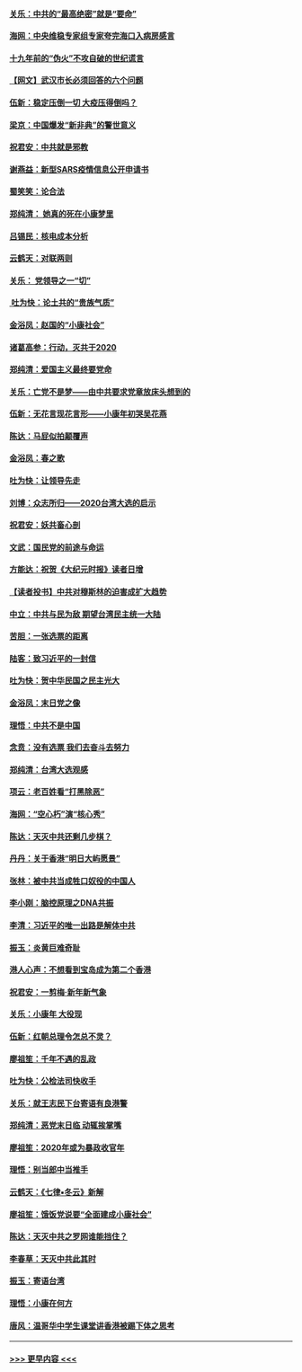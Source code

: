 #### [关乐：中共的“最高绝密”就是“要命”](../pages/nsc993/n11816946.md?t=01240655) 
#### [海网：中央维稳专家组专家夸完海口入病房感言](../pages/nsc993/n11815138.md?t=01240655) 
#### [十九年前的“伪火”不攻自破的世纪谎言](../pages/nsc993/n11813238.md?t=01240655) 
#### [【网文】武汉市长必须回答的六个问题](../pages/nsc993/n11813848.md?t=01240655) 
#### [伍新：稳定压倒一切 大疫压得倒吗？](../pages/nsc993/n11812634.md?t=01240655) 
#### [梁京：中国爆发“新非典”的警世意义](../pages/nsc993/n11812554.md?t=01240655) 
#### [祝君安：中共就是邪教](../pages/nsc993/n11812431.md?t=01240655) 
#### [谢燕益：新型SARS疫情信息公开申请书](../pages/nsc993/n11808840.md?t=01240655) 
#### [蜀笑笑：论合法](../pages/nsc993/n11808064.md?t=01240655) 
#### [郑纯清： 她真的死在小康梦里](../pages/nsc993/n11806623.md?t=01240655) 
#### [吕锡民：核电成本分析](../pages/nsc993/n11806284.md?t=01240655) 
#### [云鹤天：对联两则](../pages/nsc993/n11805957.md?t=01240655) 
#### [关乐： 党领导之一“切”](../pages/nsc993/n11804505.md?t=01240655) 
#### [ 吐为快：论土共的“贵族气质”](../pages/nsc993/n11804490.md?t=01240655) 
#### [金浴凤：赵国的“小康社会”](../pages/nsc993/n11804452.md?t=01240655) 
#### [诸葛高参：行动，灭共于2020](../pages/nsc993/n11804120.md?t=01240655) 
#### [郑纯清：爱国主义最终要党命](../pages/nsc993/n11802197.md?t=01240655) 
#### [关乐：亡党不是梦——由中共要求党章放床头想到的](../pages/nsc993/n11802156.md?t=01240655) 
#### [伍新：无花言现花言形——小康年初哭吴花燕](../pages/nsc993/n11800044.md?t=01240655) 
#### [陈达：马屁似拍颠覆声](../pages/nsc993/n11800010.md?t=01240655) 
#### [金浴凤：春之歌](../pages/nsc993/n11797687.md?t=01240655) 
#### [吐为快：让领导先走](../pages/nsc993/n11797512.md?t=01240655) 
#### [刘博：众志所归——2020台湾大选的启示](../pages/nsc993/n11796878.md?t=01240655) 
#### [祝君安：妖共畜心剖](../pages/nsc993/n11794273.md?t=01240655) 
#### [文武：国民党的前途与命运](../pages/nsc993/n11794198.md?t=01240655) 
#### [方能达：祝贺《大纪元时报》读者日增](../pages/nsc993/n11793807.md?t=01240655) 
#### [【读者投书】中共对穆斯林的迫害成扩大趋势](../pages/nsc993/n11791371.md?t=01240655) 
#### [中立：中共与民为敌 期望台湾民主统一大陆](../pages/nsc993/n11790392.md?t=01240655) 
#### [苦胆：一张选票的距离](../pages/nsc993/n11788914.md?t=01240655) 
#### [陆客：致习近平的一封信](../pages/nsc993/n11788867.md?t=01240655) 
#### [吐为快：贺中华民国之民主光大](../pages/nsc993/n11788618.md?t=01240655) 
#### [金浴凤：末日党之像](../pages/nsc993/n11787475.md?t=01240655) 
#### [理悟：中共不是中国](../pages/nsc993/n11787463.md?t=01240655) 
#### [念贲：没有选票  我们去奋斗去努力](../pages/nsc993/n11787398.md?t=01240655) 
#### [郑纯清：台湾大选观感](../pages/nsc993/n11786210.md?t=01240655) 
#### [项云：老百姓看“打黑除恶”](../pages/nsc993/n11785398.md?t=01240655) 
#### [海网：“空心朽”演“核心秀”](../pages/nsc993/n11783874.md?t=01240655) 
#### [陈达：天灭中共还剩几步棋？](../pages/nsc993/n11783719.md?t=01240655) 
#### [丹丹：关于香港“明日大屿愿景”](../pages/nsc993/n11783273.md?t=01240655) 
#### [张林：被中共当成牲口奴役的中国人](../pages/nsc993/n11782397.md?t=01240655) 
#### [李小刚：脑控原理之DNA共振](../pages/nsc993/n11780962.md?t=01240655) 
#### [李清：习近平的唯一出路是解体中共](../pages/nsc993/n11780866.md?t=01240655) 
#### [振玉：炎黄巨难奇耻](../pages/nsc993/n11779632.md?t=01240655) 
#### [港人心声：不想看到宝岛成为第二个香港](../pages/nsc993/n11778817.md?t=01240655) 
#### [祝君安：一剪梅‧新年新气象](../pages/nsc993/n11776340.md?t=01240655) 
#### [关乐：小康年 大役现](../pages/nsc993/n11774213.md?t=01240655) 
#### [伍新：红朝总理令怎总不灵？](../pages/nsc993/n11770813.md?t=01240655) 
#### [廖祖笙：千年不遇的乱政](../pages/nsc993/n11770373.md?t=01240655) 
#### [吐为快：公检法司快收手](../pages/nsc993/n11770359.md?t=01240655) 
#### [关乐：就王志民下台寄语有良港警](../pages/nsc993/n11769903.md?t=01240655) 
#### [郑纯清：恶党末日临 动辄挨掌嘴](../pages/nsc993/n11769356.md?t=01240655) 
#### [廖祖笙：2020年或为暴政收官年](../pages/nsc993/n11768216.md?t=01240655) 
#### [理悟：别当郎中当推手](../pages/nsc993/n11768243.md?t=01240655) 
#### [云鹤天：《七律▪冬云》新解](../pages/nsc993/n11768204.md?t=01240655) 
#### [廖祖笙：饿饭党说要“全面建成小康社会”](../pages/nsc993/n11767482.md?t=01240655) 
#### [陈达：天灭中共之罗网谁能挡住？](../pages/nsc993/n11767465.md?t=01240655) 
#### [李春草：天灭中共此其时](../pages/nsc993/n11767452.md?t=01240655) 
#### [振玉：寄语台湾](../pages/nsc993/n11767432.md?t=01240655) 
#### [理悟：小康在何方](../pages/nsc993/n11767394.md?t=01240655) 
#### [唐风：温哥华中学生课堂讲香港被踢下体之思考](../pages/nsc993/n11766848.md?t=01240655) 

----
#### [ >>> 更早内容 <<< ](../indexes/nsc993-earlier.md)
